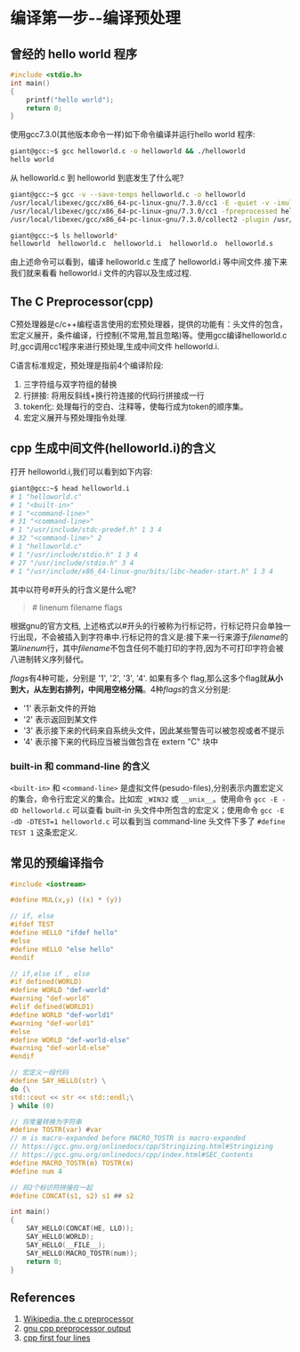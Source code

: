 # 编译第一步--编译预处理

## 曾经的 hello world 程序

```c
#include <stdio.h>
int main()
{
    printf("hello world");
    return 0;
}
```

使用gcc7.3.0(其他版本命令一样)如下命令编译并运行hello world 程序:

```bash
giant@gcc:~$ gcc helloworld.c -o helloworld && ./helloworld
hello world
```

从 helloworld.c 到 helloworld 到底发生了什么呢?

```bash
giant@gcc:~$ gcc -v --save-temps helloworld.c -o helloworld
/usr/local/libexec/gcc/x86_64-pc-linux-gnu/7.3.0/cc1 -E -quiet -v -imultiarch x86_64-linux-gnu helloworld.c -mtune=generic -march=x86-64 -fpch-preprocess -o helloworld.i
/usr/local/libexec/gcc/x86_64-pc-linux-gnu/7.3.0/cc1 -fpreprocessed helloworld.i -quiet -dumpbase helloworld.c -mtune=generic -march=x86-64 -auxbase helloworld -version -o helloworld.s
/usr/local/libexec/gcc/x86_64-pc-linux-gnu/7.3.0/collect2 -plugin /usr/local/libexec/gcc/x86_64-pc-linux-gnu/7.3.0/liblto_plugin.so -plugin-opt=/usr/local/libexec/gcc/x86_64-pc-linux-gnu/7.3.0/lto-wrapper -plugin-opt=-fresolution=helloworld.res -plugin-opt=-pass-through=-lgcc -plugin-opt=-pass-through=-lgcc_s -plugin-opt=-pass-through=-lc -plugin-opt=-pass-through=-lgcc -plugin-opt=-pass-through=-lgcc_s --eh-frame-hdr -m elf_x86_64 -dynamic-linker /lib64/ld-linux-x86-64.so.2 -o helloworld /usr/lib/x86_64-linux-gnu/crt1.o /usr/lib/x86_64-linux-gnu/crti.o /usr/local/lib/gcc/x86_64-pc-linux-gnu/7.3.0/crtbegin.o -L/usr/local/lib/gcc/x86_64-pc-linux-gnu/7.3.0 -L/usr/local/lib/gcc/x86_64-pc-linux-gnu/7.3.0/../../../../lib64 -L/lib/x86_64-linux-gnu -L/lib/../lib64 -L/usr/lib/x86_64-linux-gnu -L/usr/local/lib/gcc/x86_64-pc-linux-gnu/7.3.0/../../.. helloworld.o -lgcc --as-needed -lgcc_s --no-as-needed -lc -lgcc --as-needed -lgcc_s --no-as-needed /usr/local/lib/gcc/x86_64-pc-linux-gnu/7.3.0/crtend.o /usr/lib/x86_64-linux-gnu/crtn.o

giant@gcc:~$ ls helloworld*
helloworld  helloworld.c  helloworld.i  helloworld.o  helloworld.s
```

由上述命令可以看到，编译 helloworld.c 生成了 helloworld.i 等中间文件.接下来我们就来看看 helloworld.i 文件的内容以及生成过程.

## The C Preprocessor(cpp)

C预处理器是c/c++编程语言使用的宏预处理器，提供的功能有：头文件的包含，宏定义展开，条件编译，行控制(不常用,暂且忽略)等。使用gcc编译helloworld.c时,gcc调用cc1程序来进行预处理,生成中间文件 helloworld.i.

C语言标准规定，预处理是指前4个编译阶段:

1. 三字符组与双字符组的替换
1. 行拼接: 将用反斜线+换行符连接的代码行拼接成一行
1. token化: 处理每行的空白、注释等，使每行成为token的顺序集。
1. 宏定义展开与预处理指令处理.

## cpp 生成中间文件(helloworld.i)的含义

打开 helloworld.i,我们可以看到如下内容:

```bash
giant@gcc:~$ head helloworld.i 
# 1 "helloworld.c"
# 1 "<built-in>"
# 1 "<command-line>"
# 31 "<command-line>"
# 1 "/usr/include/stdc-predef.h" 1 3 4
# 32 "<command-line>" 2
# 1 "helloworld.c"
# 1 "/usr/include/stdio.h" 1 3 4
# 27 "/usr/include/stdio.h" 3 4
# 1 "/usr/include/x86_64-linux-gnu/bits/libc-header-start.h" 1 3 4
```

其中以符号#开头的行含义是什么呢?

>\# linenum filename flags

根据gnu的官方文档, 上述格式以#开头的行被称为行标记符，行标记符只会单独一行出现，不会被插入到字符串中.行标记符的含义是:接下来一行来源于*filename*的第*linenum*行，其中*filename*不包含任何不能打印的字符,因为不可打印字符会被八进制转义序列替代。

*flags*有4种可能，分别是 '1', '2', '3', '4'. 如果有多个 flag,那么这多个flag就**从小到大，从左到右排列，中间用空格分隔**。4种*flags*的含义分别是:

* '1' 表示新文件的开始
* '2' 表示返回到某文件
* '3' 表示接下来的代码来自系统头文件，因此某些警告可以被忽视或者不提示
* '4' 表示接下来的代码应当被当做包含在 extern "C" 块中

### built-in 和 command-line 的含义

`<built-in>` 和 `<command-line>` 是虚拟文件(pesudo-files),分别表示内置宏定义的集合，命令行宏定义的集合。比如宏 `_WIN32` 或 `__unix__`。使用命令 `gcc -E -dD helloworld.c` 可以查看 built-in 头文件中所包含的宏定义；使用命令 `gcc -E -dD -DTEST=1 helloworld.c` 可以看到当 command-line 头文件下多了 `#define TEST 1` 这条宏定义.

## 常见的预编译指令

```c
#include <iostream>

#define MUL(x,y) ((x) * (y))

// if, else
#ifdef TEST
#define HELLO "ifdef hello"
#else
#define HELLO "else hello"
#endif

// if,else if , else
#if defined(WORLD)
#define WORLD "def-world"
#warning "def-world"
#elif defined(WORLD1)
#define WORLD "def-world1"
#warning "def-world1"
#else
#define WORLD "def-world-else"
#warning "def-world-else"
#endif

// 宏定义一段代码
#define SAY_HELLO(str) \
do {\
std::cout << str << std::endl;\
} while (0)

// 将常量转换为字符串
#define TOSTR(var) #var
// m is macro-expanded before MACRO_TOSTR is macro-expanded
// https://gcc.gnu.org/onlinedocs/cpp/Stringizing.html#Stringizing
// https://gcc.gnu.org/onlinedocs/cpp/index.html#SEC_Contents
#define MACRO_TOSTR(m) TOSTR(m)
#define num 4

// 将2个标识符拼接在一起
#define CONCAT(s1, s2) s1 ## s2

int main()
{
    SAY_HELLO(CONCAT(HE, LLO));
    SAY_HELLO(WORLD);
    SAY_HELLO(__FILE__);
    SAY_HELLO(MACRO_TOSTR(num));
    return 0;
}

```

## References

1. [Wikipedia, the c preprocessor](https://en.wikipedia.org/wiki/C_preprocessor)
2. [gnu cpp preprocessor output](https://gcc.gnu.org/onlinedocs/cpp/Preprocessor-Output.html#Preprocessor-Output)
3. [cpp first four lines](https://gcc.gnu.org/ml/gcc-help/2011-10/msg00006.html)